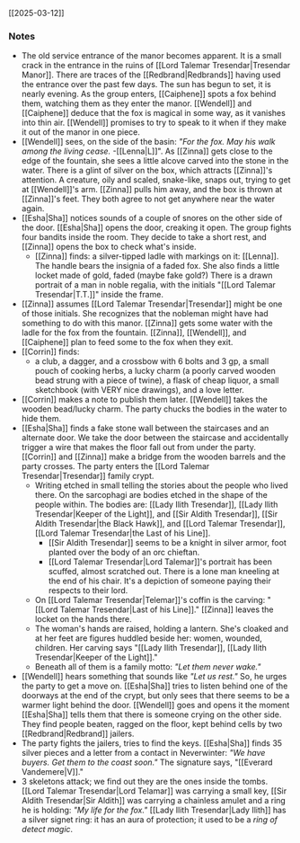 [[2025-03-12]]
### Notes

- The old service entrance of the manor becomes apparent. It is a small crack in the entrance in the ruins of [[Lord Talemar Tresendar|Tresendar Manor]]. There are traces of the [[Redbrand|Redbrands]] having used the entrance over the past few days. The sun has begun to set, it is nearly evening. As the group enters, [[Caiphene]] spots a fox behind them, watching them as they enter the manor. [[Wendell]] and [[Caiphene]] deduce that the fox is magical in some way, as it vanishes into thin air. [[Wendell]] promises to try to speak to it when if they make it out of the manor in one piece.
- [[Wendell]] sees, on the side of the basin: *"For the fox. May his walk among the living cease.* -[[Lenna|L]]". As [[Zinna]] gets close to the edge of the fountain, she sees a little alcove carved into the stone in the water. There is a glint of silver on the box, which attracts [[Zinna]]'s attention. A creature, oily and scaled, snake-like, snaps out, trying to get at [[Wendell]]'s arm. [[Zinna]] pulls him away, and the box is thrown at [[Zinna]]'s feet. They both agree to not get anywhere near the water again.
- [[Esha|Sha]] notices sounds of a couple of snores on the other side of the door. [[Esha|Sha]] opens the door, creaking it open. The group fights four bandits inside the room. They decide to take a short rest, and [[Zinna]] opens the box to check what's inside.
	- [[Zinna]] finds: a silver-tipped ladle with markings on it: [[Lenna]]. The handle bears the insignia of a faded fox. She also finds a little locket made of gold, faded (maybe fake gold?) There is a drawn portrait of a man in noble regalia, with the initials "[[Lord Talemar Tresendar|T.T.]]" inside the frame.
- [[Zinna]] assumes [[Lord Talemar Tresendar|Tresendar]] might be one of those initials. She recognizes that the nobleman might have had something to do with this manor. [[Zinna]] gets some water with the ladle for the fox from the fountain. [[Zinna]], [[Wendell]], and [[Caiphene]] plan to feed some to the fox when they exit.
- [[Corrin]] finds:
	- a club, a dagger, and a crossbow with 6 bolts and 3 gp, a small pouch of cooking herbs, a lucky charm (a poorly carved wooden bead strung with a piece of twine), a flask of cheap liquor, a small sketchbook (with VERY nice drawings), and a love letter. 
- [[Corrin]] makes a note to publish them later. [[Wendell]] takes the wooden bead/lucky charm. The party chucks the bodies in the water to hide them.
- [[Esha|Sha]] finds a fake stone wall between the staircases and an alternate door. We take the door between the staircase and accidentally trigger a wire that makes the floor fall out from under the party. [[Corrin]] and [[Zinna]] make a bridge from the wooden barrels and the party crosses. The party enters the [[Lord Talemar Tresendar|Tresendar]] family crypt.
	- Writing etched in small telling the stories about the people who lived there. On the sarcophagi are bodies etched in the shape of the people within. The bodies are: [[Lady Ilith Tresendar]], [[Lady Ilith Tresendar|Keeper of the Light]], and [[Sir Aldith Tresendar]], [[Sir Aldith Tresendar|the Black Hawk]], and [[Lord Talemar Tresendar]], [[Lord Talemar Tresendar|the Last of his Line]].
		- [[Sir Aldith Tresendar]] seems to be a knight in silver armor, foot planted over the body of an orc chieftan.
		- [[Lord Talemar Tresendar|Lord Talemar]]'s portrait has been scuffed, almost scratched out. There is a lone man kneeling at the end of his chair. It's a depiction of someone paying their respects to their lord.
	- On [[Lord Talemar Tresendar|Telemar]]'s coffin is the carving: "[[Lord Talemar Tresendar|Last of his Line]]." [[Zinna]] leaves the locket on the hands there.
	- The woman's hands are raised, holding a lantern. She's cloaked and at her feet are figures huddled beside her: women, wounded, children. Her carving says "[[Lady Ilith Tresendar]], [[Lady Ilith Tresendar|Keeper of the Light]]."
	- Beneath all of them is a family motto: *"Let them never wake."*
- [[Wendell]] hears something that sounds like *"Let us rest."* So, he urges the party to get a move on. [[Esha|Sha]] tries to listen behind one of the doorways at the end of the crypt, but only sees that there seems to be a warmer light behind the door. [[Wendell]] goes and opens it the moment [[Esha|Sha]] tells them that there is someone crying on the other side. They find people beaten, ragged on the floor, kept behind cells by two [[Redbrand|Redbrand]] jailers.
- The party fights the jailers, tries to find the keys. [[Esha|Sha]] finds 35 silver pieces and a letter from a contact in Neverwinter: *"We have buyers. Get them to the coast soon."* The signature says, "[[Everard Vandemere|V]]."
- 3 skeletons attack; we find out they are the ones inside the tombs. [[Lord Talemar Tresendar|Lord Telamar]] was carrying a small key, [[Sir Aldith Tresendar|Sir Aldith]] was carrying a chainless amulet and a ring he is holding: *"My life for the fox."* [[Lady Ilith Tresendar|Lady Ilith]] has a silver signet ring: it has an aura of protection; it used to be a *ring of detect magic*. 